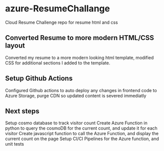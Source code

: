 # azure-ResumeChallange
Cloud Resume Challenge repo for resume html and css

## Converted Resume to more modern HTML/CSS layout
Converted my resume to a more modern looking html template, modified CSS for additional sections I added to the template.

## Setup Github Actions
Configured Github actions to auto deploy any changes in frontend code to Azure Storage, purge CDN so updated content is severed immediatly

## Next steps
Setup cosmo database to track visitor count
Create Azure Function in python to query the cosmoDB for the current count, and update it for each visitor
Create javascript function to call the Azure Function, and display the current count on the page
Setup CI/CI Pipelines for the Azure function, and unit tests

